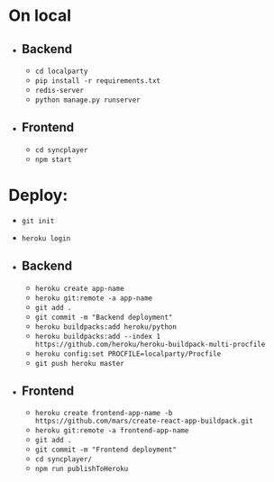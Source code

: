 # On local

- ## Backend

  - `cd localparty`
  - `pip install -r requirements.txt`
  - `redis-server`
  - `python manage.py runserver`

- ## Frontend

  - `cd syncplayer`
  - `npm start`

# Deploy:

- `git init`
- `heroku login`

- ## Backend

  - `heroku create app-name`
  - `heroku git:remote -a app-name`
  - `git add .`
  - `git commit -m "Backend deployment"`
  - `heroku buildpacks:add heroku/python`
  - `heroku buildpacks:add --index 1 https://github.com/heroku/heroku-buildpack-multi-procfile`
  - `heroku config:set PROCFILE=localparty/Procfile`
  - `git push heroku master`

- ## Frontend

  - `heroku create frontend-app-name -b https://github.com/mars/create-react-app-buildpack.git`
  - `heroku git:remote -a frontend-app-name`
  - `git add .`
  - `git commit -m "Frontend deployment"`
  - `cd syncplayer/`
  - `npm run publishToHeroku`
